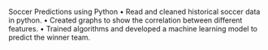 Soccer Predictions using Python
• Read and cleaned historical soccer data in python.
• Created graphs to show the correlation between different features.
• Trained algorithms and developed a machine learning model to predict the winner team.
